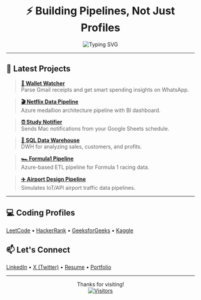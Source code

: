 <!-- README.md -->

<h1 align="center">⚡ Building Pipelines, Not Just Profiles</h1>

<p align="center">
  <img src="https://readme-typing-svg.demolab.com?font=Fira+Code&size=22&pause=1000&center=true&vCenter=true&width=500&lines=Data+Engineer+%E2%80%A2+Python+%E2%80%A2+SQL+%E2%80%A2+Cloud-native;Streaming+Pipelines+%F0%9F%9A%80;Automating+Insights%2C+not+just+Reports;Deploying+Data+with+Purpose" alt="Typing SVG" />
</p>

---

## 🚀 Latest Projects

> [**🧠 Wallet Watcher**](https://github.com/Mahikolhe23/WalletWatcher)  
> Parse Gmail receipts and get smart spending insights on WhatsApp.

> [**🎬 Netflix Data Pipeline**](https://github.com/Mahikolhe23/Netflix-Data-Pipeline)  
> Azure medallion architecture pipeline with BI dashboard.

> [**⏰ Study Notifier**](https://github.com/Mahikolhe23/study-notifier)  
> Sends Mac notifications from your Google Sheets schedule.

> [**🛒 SQL Data Warehouse**](https://github.com/Mahikolhe23/sql-data-warehouse-project)  
> DWH for analyzing sales, customers, and profits.

> [**🏎️ Formula1 Pipeline**](https://github.com/Mahikolhe23/formula1_pipeline)  
> Azure-based ETL pipeline for Formula 1 racing data.

> [**✈️ Airport Design Pipeline**](https://github.com/Mahikolhe23/Airport-Design-Pipeline)  
> Simulates IoT/API airport traffic data pipelines.

---

## 💻 Coding Profiles  
[LeetCode](https://leetcode.com/Mahikolhe/) • [HackerRank](https://www.hackerrank.com/mahikolhe23) • [GeeksforGeeks](https://auth.geeksforgeeks.org/user/mkolhe23/) • [Kaggle](https://www.kaggle.com/mahendrakolhe)

## 📫 Let's Connect  
[LinkedIn](https://www.linkedin.com/in/mahikolhe/) • [X (Twitter)](https://twitter.com/mahikolhe) • [Resume](https://drive.google.com/file/d/1-WrMbHTMcUNiJfYkC3sL-Zu4LHO_HOiI/view?usp=sharing) • [Portfolio](https://mahikolhe23.github.io/Mahikolhe.github.io/)

---

<p align="center">
  Thanks for visiting!<br>
  <a href="https://github.com/Mahikolhe23">
    <img src="https://visitor-badge.laobi.icu/badge?page_id=Mahikolhe23.Mahikolhe23" alt="Visitors">
  </a>
</p>
